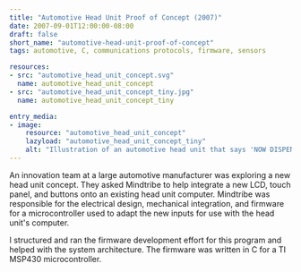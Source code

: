 ```yaml
---
title: "Automotive Head Unit Proof of Concept (2007)"
date: 2007-09-01T12:00:00-08:00
draft: false
short_name: "automotive-head-unit-proof-of-concept"
tags: automotive, C, communications protocols, firmware, sensors

resources:
- src: "automotive_head_unit_concept.svg"
  name: automotive_head_unit_concept
- src: "automotive_head_unit_concept_tiny.jpg"
  name: automotive_head_unit_concept_tiny

entry_media:
- image:
    resource: "automotive_head_unit_concept"
    lazyload: "automotive_head_unit_concept_tiny"
    alt: "Illustration of an automotive head unit that says 'NOW DISPENSING ICY MARGARITAS' next to a margarita glass and a blender full of green liquid."
---
```

An innovation team at a large automotive manufacturer was exploring a new head unit concept. They asked Mindtribe to help integrate a new LCD, touch panel, and buttons onto an existing head unit computer. Mindtribe was responsible for the electrical design, mechanical integration, and firmware for a microcontroller used to adapt the new inputs for use with the head unit's computer.

I structured and ran the firmware development effort for this program and helped with the system architecture. The firmware was written in C for a TI MSP430 microcontroller.
